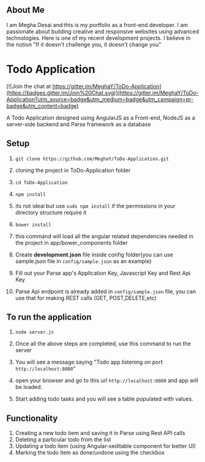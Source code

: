 ## About Me

I am Megha Desai and this is my portfolio as a front-end developer. I am passionate about building creative and responsive websites using advanced technologies.
Here is one of my recent development projects. I believe in the notion "If it doesn't challenge you, it doesn't change you"


Todo Application
================

[![Join the chat at https://gitter.im/MeghaY/ToDo-Application](https://badges.gitter.im/Join%20Chat.svg)](https://gitter.im/MeghaY/ToDo-Application?utm_source=badge&utm_medium=badge&utm_campaign=pr-badge&utm_content=badge)

A Todo Application designed using AngularJS as a Front-end, NodeJS as a server-side backend and Parse framework as a database

## Setup

1. `git clone https://github.com/MeghaY/ToDo-Application.git`
  1. cloning the project in ToDo-Application folder

2. `cd ToDo-Application`

3. `npm install`
  1. its not ideal but use `sudo npm install` if the permissions in your directory structure require it

4. `bower install`
  1. this command will load all the angular related dependencies needed in the project in app/bower_components folder

5. Create **development.json** file inside config folder(you can use sample.json file in `config/sample.json` as an example)
  1. Fill out your Parse app's Application Key, Javascript Key and Rest Api Key
  2. Parse Api endpoint is already added in `config/sample.json` file, you can use that for making REST calls (GET, POST,DELETE,etc)

## To run the application

1. `node server.js`
  1. Once all the above steps are completed, use this command to run the server
  2. You will see a message saying "Todo app listening on port `http://localhost:8080`"

2. open your browser and go to this url `http://localhost:8080` and app will be loaded.

3. Start adding todo tasks and you will see a table populated with values.

## Functionality

1. Creating a new todo item and saving it in Parse using Rest API calls
2. Deleting a particular todo from the list
3. Updating a todo item (using Angular-xeditable component for better UI)
4. Marking the todo item as done/undone using the checkbox

